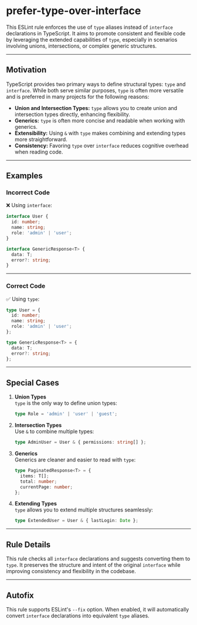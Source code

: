 
# prefer-type-over-interface

This ESLint rule enforces the use of `type` aliases instead of `interface` declarations in TypeScript. It aims to promote consistent and flexible code by leveraging the extended capabilities of `type`, especially in scenarios involving unions, intersections, or complex generic structures.

---

## Motivation

TypeScript provides two primary ways to define structural types: `type` and `interface`. While both serve similar purposes, `type` is often more versatile and is preferred in many projects for the following reasons:

- **Union and Intersection Types:** `type` allows you to create union and intersection types directly, enhancing flexibility.
- **Generics:** `type` is often more concise and readable when working with generics.
- **Extensibility:** Using `&` with `type` makes combining and extending types more straightforward.
- **Consistency:** Favoring `type` over `interface` reduces cognitive overhead when reading code.

---

## Examples

### Incorrect Code
❌ Using `interface`:
```typescript
interface User {
  id: number;
  name: string;
  role: 'admin' | 'user';
}

interface GenericResponse<T> {
  data: T;
  error?: string;
}
```

---

### Correct Code
✅ Using `type`:
```typescript
type User = {
  id: number;
  name: string;
  role: 'admin' | 'user';
};

type GenericResponse<T> = {
  data: T;
  error?: string;
};
```

---

## Special Cases

1. **Union Types**  
   `type` is the only way to define union types:
   ```typescript
   type Role = 'admin' | 'user' | 'guest';
   ```

2. **Intersection Types**  
   Use `&` to combine multiple types:
   ```typescript
   type AdminUser = User & { permissions: string[] };
   ```

3. **Generics**  
   Generics are cleaner and easier to read with `type`:
   ```typescript
   type PaginatedResponse<T> = {
     items: T[];
     total: number;
     currentPage: number;
   };
   ```

4. **Extending Types**  
   `type` allows you to extend multiple structures seamlessly:
   ```typescript
   type ExtendedUser = User & { lastLogin: Date };
   ```

---

## Rule Details

This rule checks all `interface` declarations and suggests converting them to `type`. It preserves the structure and intent of the original `interface` while improving consistency and flexibility in the codebase.

---

## Autofix

This rule supports ESLint's `--fix` option. When enabled, it will automatically convert `interface` declarations into equivalent `type` aliases.
